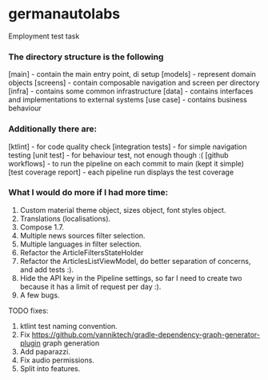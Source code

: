 # germanautolabs
Employment test task

### The directory structure is the following
[main] - contain the main entry point, di setup
[models] - represent domain objects
[screens] - contain composable navigation and screen per directory
[infra] - contains some common infrastructure
[data] - contains interfaces and implementations to external systems
[use case] - contains business behaviour

### Additionally there are:
[ktlint] - for code quality check
[integration tests] - for simple navigation testing
[unit test] - for behaviour test, not enough though :(
[github workflows] - to run the pipeline on each commit to main (kept it simple)
[test coverage report] - each pipeline run displays the test coverage

### What I would do more if I had more time:
1. Custom material theme object, sizes object, font styles object.
2. Translations (localisations).
3. Compose 1.7.
4. Multiple news sources filter selection.
5. Multiple languages in filter selection.
6. Refactor the ArticleFiltersStateHolder
7. Refactor the ArticlesListViewModel, do better separation of concerns, and add tests :).
8. Hide the API key in the Pipeline settings, so far I need to create two because it has a limit of request per day :).
9. A few bugs.

TODO fixes:

1. ktlint test naming convention.
2. Fix https://github.com/vanniktech/gradle-dependency-graph-generator-plugin graph generation
3. Add paparazzi.
4. Fix audio permissions.
5. Split into features.
